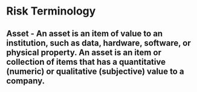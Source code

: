 # Risk Terminology

## Asset - An asset is an item of value to an institution, such as data, hardware, software, or physical property. An asset is an item or collection of items that has a quantitative (numeric) or qualitative (subjective) value to a company. 